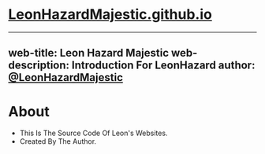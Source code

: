 # [LeonHazardMajestic.github.io](https://LeonHazardMajestic.github.io)

---
web-title: Leon Hazard Majestic
web-description: Introduction For LeonHazard
author: [@LeonHazardMajestic](https://github.com/LeonHazard)
---

# About
- This Is The Source Code Of Leon's Websites.
- Created By The Author.
